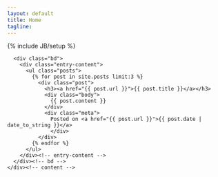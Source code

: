 ```yaml
---
layout: default
title: Home
tagline: 
---
```

{% include JB/setup %}

<article class="unit-article layout-page">
  <div class="unit-inner unit-article-inner">
    <div class="content">
      
      <div class="bd">
        <div class="entry-content">
          <ul class="posts">
            {% for post in site.posts limit:3 %}
              <div class="post">
                <h3><a href="{{ post.url }}">{{ post.title }}</a></h3>
                <div class="body">
                  {{ post.content }}
                </div>
                <div class="meta">
                  Posted on <a href="{{ post.url }}">{{ post.date | date_to_string }}</a>
                  </div>
              </div>
            {% endfor %}
          </ul>
        </div><!-- entry-content -->
      </div><!-- bd -->
    </div><!-- content -->
  </div><!-- unit-inner -->
</article>
